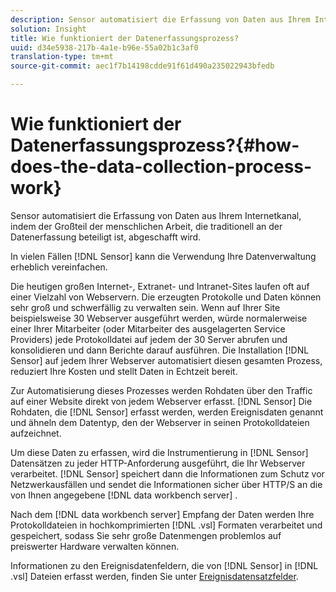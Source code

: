 ```yaml
---
description: Sensor automatisiert die Erfassung von Daten aus Ihrem Internetkanal, indem der Großteil der menschlichen Arbeit, die traditionell an der Datenerfassung beteiligt ist, abgeschafft wird.
solution: Insight
title: Wie funktioniert der Datenerfassungsprozess?
uuid: d34e5938-217b-4a1e-b96e-55a02b1c3af0
translation-type: tm+mt
source-git-commit: aec1f7b14198cdde91f61d490a235022943bfedb

---
```



# Wie funktioniert der Datenerfassungsprozess?{#how-does-the-data-collection-process-work}

Sensor automatisiert die Erfassung von Daten aus Ihrem Internetkanal, indem der Großteil der menschlichen Arbeit, die traditionell an der Datenerfassung beteiligt ist, abgeschafft wird.

In vielen Fällen [!DNL Sensor] kann die Verwendung Ihre Datenverwaltung erheblich vereinfachen.

Die heutigen großen Internet-, Extranet- und Intranet-Sites laufen oft auf einer Vielzahl von Webservern. Die erzeugten Protokolle und Daten können sehr groß und schwerfällig zu verwalten sein. Wenn auf Ihrer Site beispielsweise 30 Webserver ausgeführt werden, würde normalerweise einer Ihrer Mitarbeiter (oder Mitarbeiter des ausgelagerten Service Providers) jede Protokolldatei auf jedem der 30 Server abrufen und konsolidieren und dann Berichte darauf ausführen. Die Installation [!DNL Sensor] auf jedem Ihrer Webserver automatisiert diesen gesamten Prozess, reduziert Ihre Kosten und stellt Daten in Echtzeit bereit.

Zur Automatisierung dieses Prozesses werden Rohdaten über den Traffic auf einer Website direkt von jedem Webserver erfasst. [!DNL Sensor] Die Rohdaten, die [!DNL Sensor] erfasst werden, werden Ereignisdaten genannt und ähneln dem Datentyp, den der Webserver in seinen Protokolldateien aufzeichnet.

Um diese Daten zu erfassen, wird die Instrumentierung in [!DNL Sensor] Datensätzen zu jeder HTTP-Anforderung ausgeführt, die Ihr Webserver verarbeitet. [!DNL Sensor] speichert dann die Informationen zum Schutz vor Netzwerkausfällen und sendet die Informationen sicher über HTTP/S an die von Ihnen angegebene [!DNL data workbench server] .

Nach dem [!DNL data workbench server] Empfang der Daten werden Ihre Protokolldateien in hochkomprimierten [!DNL .vsl] Formaten verarbeitet und gespeichert, sodass Sie sehr große Datenmengen problemlos auf preiswerter Hardware verwalten können.

Informationen zu den Ereignisdatenfeldern, die von [!DNL Sensor] in [!DNL .vsl] Dateien erfasst werden, finden Sie unter [Ereignisdatensatzfelder](../../home/c-snsr-ovrvw/c-evnt-data-rcd-flds/c-evnt-data-rcd-flds.md#concept-ed2a8797cb5b4995b55ffd50a9f12a44).
